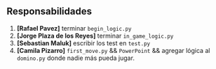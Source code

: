 ## Responsabilidades

1. **[Rafael Pavez]** terminar `begin_logic.py`
2. **[Jorge Plaza de los Reyes]** terminar `in_game_logic.py`
3. **[Sebastian Maluk]** escribir los test en `test.py`
4. **[Camila Pizarro]** `first_move.py` && `PowerPoint` && agregar lógica al `domino.py` donde nadie más pueda jugar.